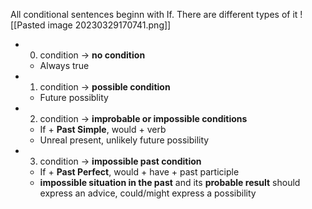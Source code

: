 All conditional sentences beginn with If. 
There are different types of it
![[Pasted image 20230329170741.png]]
- 0. condition -> **no condition**
	- Always true
- 1. condition -> **possible condition**
	- Future possiblity
- 2. condition -> **improbable or impossible conditions**
	- If + **Past Simple**, would + verb
	- Unreal present, unlikely future possibility
- 3. condition -> **impossible past condition** 
	- If + **Past Perfect**, would + have + past participle
	- **impossible situation in the past** and its **probable result**
should express an advice, could/might express a possibility